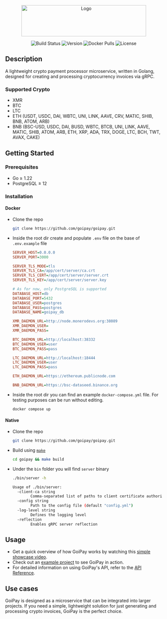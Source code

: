 <div align="center">
  <img src="https://raw.githubusercontent.com/goipay/goipay.github.io/refs/heads/master/static/img/goipay-logo-with-name.svg" alt="Logo" width="400" height="100">

  ![Build Status](https://img.shields.io/github/actions/workflow/status/goipay/goipay/cd.yml)
  ![Version](https://img.shields.io/github/v/release/goipay/goipay)
  ![Docker Pulls](https://img.shields.io/docker/pulls/chekist32/goipay)
  ![License](https://img.shields.io/github/license/goipay/goipay)
</div>

## Description

A lightweight crypto payment processor microservice, written in Golang, designed for creating and processing cryptocurrency invoices via gRPC.
### Supported Crypto
- XMR
- BTC
- LTC
- ETH (USDT, USDC, DAI, WBTC, UNI, LINK, AAVE, CRV, MATIC, SHIB, BNB, ATOM, ARB)
- BNB (BSC-USD, USDC, DAI, BUSD, WBTC, BTCB, UNI, LINK, AAVE, MATIC, SHIB, ATOM, ARB, ETH, XRP, ADA, TRX, DOGE, LTC, BCH, TWT, AVAX, CAKE)

## Getting Started
### Prerequisites
- Go ≥ 1.22
- PostgreSQL ≥ 12

### Installation
#### Docker
- Clone the repo
  ```sh
  git clone https://github.com/goipay/goipay.git
  ```
- Inside the root dir create and populate ```.env``` file on the base of ```.env.example``` file
  ```ini
  SERVER_HOST=0.0.0.0
  SERVER_PORT=3000
  
  SERVER_TLS_MODE=tls
  SERVER_TLS_CA=/app/cert/server/ca.crt
  SERVER_TLS_CERT=/app/cert/server/server.crt
  SERVER_TLS_KEY=/app/cert/server/server.key
  
  # As for now, only PostgreSQL is supported
  DATABASE_HOST=db
  DATABASE_PORT=5432
  DATABASE_USER=postgres
  DATABASE_PASS=postgres
  DATABASE_NAME=goipay_db
  
  XMR_DAEMON_URL=http://node.monerodevs.org:38089
  XMR_DAEMON_USER=
  XMR_DAEMON_PASS=
  
  BTC_DAEMON_URL=http://localhost:38332
  BTC_DAEMON_USER=user
  BTC_DAEMON_PASS=pass
  
  LTC_DAEMON_URL=http://localhost:18444
  LTC_DAEMON_USER=user
  LTC_DAEMON_PASS=pass

  ETH_DAEMON_URL=https://ethereum.publicnode.com

  BNB_DAEMON_URL=https://bsc-dataseed.binance.org
  ```
- Inside the root dir you can find an example ```docker-compose.yml``` file. For testing purposes can be run without editing.
  ```sh
  docker compose up
  ```
#### Native
- Clone the repo
  ```sh
  git clone https://github.com/goipay/goipay.git
  ```
- Build using [`make`](https://man7.org/linux/man-pages/man1/make.1.html)
  ```sh
  cd goipay && make build
  ```
- Under the `bin` folder you will find `server` binary
  ```sh
  ./bin/server -h
  
  Usage of ./bin/server:
    -client-ca string
          Comma-separated list of paths to client certificate authority files (for mTLS)
    -config string
          Path to the config file (default "config.yml")
    -log-level string
          Defines the logging level
    -reflection
          Enables gRPC server reflection
  ```
  
## Usage

- Get a quick overview of how GoiPay works by watching this [simple showcase video](https://youtu.be/b6TJBiHKJXE?feature=shared).
- Check out an [example project](https://github.com/goipay/example) to see GoiPay in action.
- For detailed information on using GoiPay's API, refer to the [API Reference](https://goipay.github.io/docs/api/grpc).

## Use cases

GoiPay is designed as a microservice that can be integrated into larger projects. If you need a simple, lightweight solution for just generating and processing crypto invoices, GoiPay is the perfect choice.
